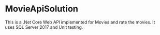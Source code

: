 # MovieApiSolution
This is a .Net Core Web API implemented for Movies and rate the movies. It uses SQL Server 2017 and Unit testing.
